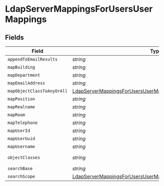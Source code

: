 # LdapServerMappingsForUsersUserMappings


## Fields

| Field                                                                                                                                                   | Type                                                                                                                                                    | Required                                                                                                                                                | Description                                                                                                                                             | Example                                                                                                                                                 |
| ------------------------------------------------------------------------------------------------------------------------------------------------------- | ------------------------------------------------------------------------------------------------------------------------------------------------------- | ------------------------------------------------------------------------------------------------------------------------------------------------------- | ------------------------------------------------------------------------------------------------------------------------------------------------------- | ------------------------------------------------------------------------------------------------------------------------------------------------------- |
| `appendToEmailResults`                                                                                                                                  | *string*                                                                                                                                                | :heavy_minus_sign:                                                                                                                                      | N/A                                                                                                                                                     | company.com                                                                                                                                             |
| `mapBuilding`                                                                                                                                           | *string*                                                                                                                                                | :heavy_minus_sign:                                                                                                                                      | N/A                                                                                                                                                     | streetAddress                                                                                                                                           |
| `mapDepartment`                                                                                                                                         | *string*                                                                                                                                                | :heavy_minus_sign:                                                                                                                                      | N/A                                                                                                                                                     | department                                                                                                                                              |
| `mapEmailAddress`                                                                                                                                       | *string*                                                                                                                                                | :heavy_minus_sign:                                                                                                                                      | N/A                                                                                                                                                     | mail                                                                                                                                                    |
| `mapObjectClassToAnyOrAll`                                                                                                                              | [LdapServerMappingsForUsersUserMappingsMapObjectClassToAnyOrAll](../../models/shared/ldapservermappingsforusersusermappingsmapobjectclasstoanyorall.md) | :heavy_minus_sign:                                                                                                                                      | N/A                                                                                                                                                     |                                                                                                                                                         |
| `mapPosition`                                                                                                                                           | *string*                                                                                                                                                | :heavy_minus_sign:                                                                                                                                      | N/A                                                                                                                                                     | title                                                                                                                                                   |
| `mapRealname`                                                                                                                                           | *string*                                                                                                                                                | :heavy_minus_sign:                                                                                                                                      | N/A                                                                                                                                                     | displayName                                                                                                                                             |
| `mapRoom`                                                                                                                                               | *string*                                                                                                                                                | :heavy_minus_sign:                                                                                                                                      | N/A                                                                                                                                                     | room                                                                                                                                                    |
| `mapTelephone`                                                                                                                                          | *string*                                                                                                                                                | :heavy_minus_sign:                                                                                                                                      | N/A                                                                                                                                                     | telephoneNumber                                                                                                                                         |
| `mapUserId`                                                                                                                                             | *string*                                                                                                                                                | :heavy_minus_sign:                                                                                                                                      | N/A                                                                                                                                                     | uSNCreated                                                                                                                                              |
| `mapUserUuid`                                                                                                                                           | *string*                                                                                                                                                | :heavy_minus_sign:                                                                                                                                      | N/A                                                                                                                                                     | objectGUID                                                                                                                                              |
| `mapUsername`                                                                                                                                           | *string*                                                                                                                                                | :heavy_minus_sign:                                                                                                                                      | N/A                                                                                                                                                     | sAMAccountName                                                                                                                                          |
| `objectClasses`                                                                                                                                         | *string*                                                                                                                                                | :heavy_minus_sign:                                                                                                                                      | N/A                                                                                                                                                     | organizationalPerson, user                                                                                                                              |
| `searchBase`                                                                                                                                            | *string*                                                                                                                                                | :heavy_minus_sign:                                                                                                                                      | N/A                                                                                                                                                     | DC=Company,DC=com                                                                                                                                       |
| `searchScope`                                                                                                                                           | [LdapServerMappingsForUsersUserMappingsSearchScope](../../models/shared/ldapservermappingsforusersusermappingssearchscope.md)                           | :heavy_minus_sign:                                                                                                                                      | N/A                                                                                                                                                     |                                                                                                                                                         |